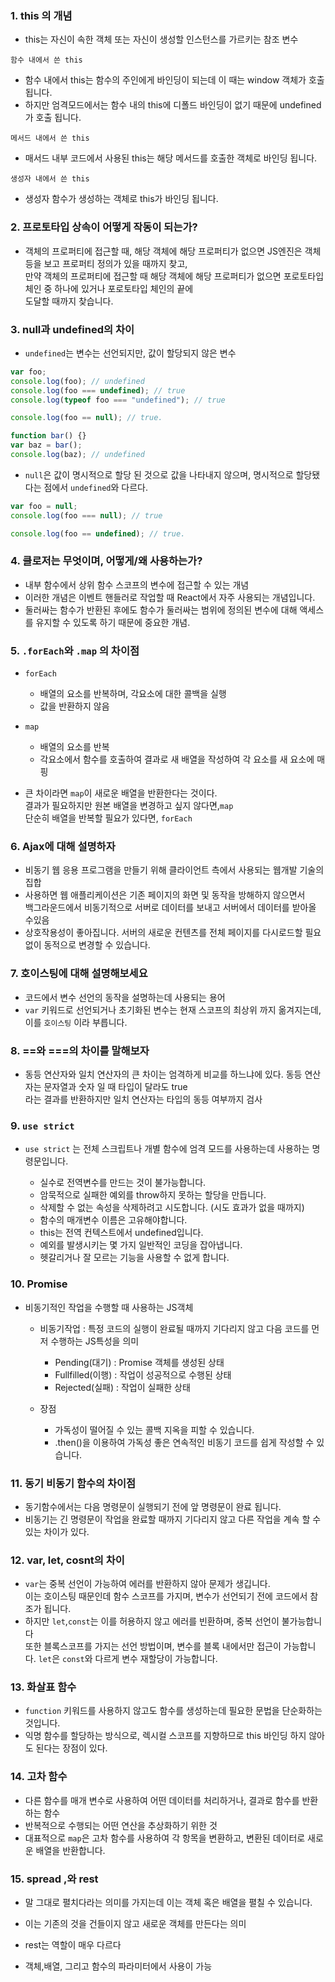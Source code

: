 ### 1. this 의 개념

- this는 자신이 속한 객체 또는 자신이 생성할 인스턴스를 가르키는 참조 변수

`함수 내에서 쓴 this`

- 함수 내에서 this는 함수의 주인에게 바인딩이 되는데 이 때는 window 객체가 호출됩니다.
- 하지만 엄격모드에서는 함수 내의 this에 디폴드 바인딩이 없기 때문에 undefined가 호출 됩니다.

`메서드 내에서 쓴 this`

- 매서드 내부 코드에서 사용된 this는 해당 메서드를 호출한 객체로 바인딩 됩니다.

`생성자 내에서 쓴 this`

- 생성자 함수가 생성하는 객체로 this가 바인딩 됩니다.

### 2. 프로토타입 상속이 어떻게 작동이 되는가?

- 객체의 프로퍼티에 접근할 때, 해당 객체에 해당 프로퍼티가 없으면 JS엔진은 객체등을 보고 프로퍼티 정의가 있을 때까지 찾고,<br>
  만약 객체의 프로퍼티에 접근할 때 해당 객체에 해당 프로퍼티가 없으면 포로토타입 체인 중 하나에 있거나 포로토타입 체인의 끝에 <br>
  도달할 때까지 찾습니다.

### 3. null과 undefined의 차이

- `undefined`는 변수는 선언되지만, 값이 할당되지 않은 변수

```javascript
var foo;
console.log(foo); // undefined
console.log(foo === undefined); // true
console.log(typeof foo === "undefined"); // true

console.log(foo == null); // true.

function bar() {}
var baz = bar();
console.log(baz); // undefined
```

- `null`은 값이 명시적으로 할당 된 것으로 값을 나타내지 않으며, 명시적으로 할당됐다는 점에서 `undefined`와 다르다.

```javascript
var foo = null;
console.log(foo === null); // true

console.log(foo == undefined); // true.
```

### 4. 클로저는 무엇이며, 어떻게/왜 사용하는가?

- 내부 함수에서 상위 함수 스코프의 변수에 접근할 수 있는 개념
- 이러한 개념은 이벤트 핸들러로 작업할 때 React에서 자주 사용되는 개념입니다.
- 둘러싸는 함수가 반환된 후에도 함수가 둘러싸는 범위에 정의된 변수에 대해 액세스를 유지할 수 있도록 하기 때문에 중요한 개념.

### 5. `.forEach`와 `.map` 의 차이점

- `forEach`
  - 배열의 요소를 반복하며, 각요소에 대한 콜백을 실행
  - 값을 반환하지 않음
- `map`

  - 배열의 요소를 반복
  - 각요소에서 함수를 호출하여 결과로 새 배열을 작성하여 각 요소를 새 요소에 매핑

- 큰 차이라면 `map`이 새로운 배열을 반환한다는 것이다. <br>
  결과가 필요하지만 원본 배열을 변경하고 싶지 않다면,`map`<br>
  단순히 배열을 반복할 필요가 있다면, `forEach`

### 6. Ajax에 대해 설명하자

- 비동기 웹 응용 프로그램을 만들기 위해 클라이언트 측에서 사용되는 웹개발 기술의 집합
- 사용하면 웹 애플리케이션은 기존 페이지의 화면 및 동작을 방해하지 않으면서 <br>
  백그라운드에서 비동기적으로 서버로 데이터를 보내고 서버에서 데이터를 받아올 수있음
- 상호작용성이 좋아집니다. 서버의 새로운 컨텐츠를 전체 페이지를 다시로드할 필요 없이 동적으로 변경할 수 있습니다.

### 7. 호이스팅에 대해 설명해보세요

- 코드에서 변수 선언의 동작을 설명하는데 사용되는 용어
- `var` 키워드로 선언되거나 초기화된 변수는 현재 스코프의 최상위 까지 옮겨지는데, 이를 `호이스팅` 이라 부릅니다.

### 8. ==와 ===의 차이를 말해보자

- 동등 연산자와 일치 연산자의 큰 차이는 엄격하게 비교를 하느냐에 있다. 동등 연산자는 문자열과 숫자 일 때 타입이 달라도 true <br>
  라는 결과를 반환하지만 일치 연산자는 타입의 동등 여부까지 검사

### 9. `use strict`

- `use strict` 는 전체 스크립트나 개별 함수에 엄격 모드를 사용하는데 사용하는 명령문입니다.

  - 실수로 전역변수를 만드는 것이 불가능합니다.
  - 암묵적으로 실패한 예외를 throw하지 못하는 할당을 만듭니다.
  - 삭제할 수 없는 속성을 삭제하려고 시도합니다. (시도 효과가 없을 때까지)
  - 함수의 매개변수 이름은 고유해야합니다.
  - this는 전역 컨텍스트에서 undefined입니다.
  - 예외를 발생시키는 몇 가지 일반적인 코딩을 잡아냅니다.
  - 헷갈리거나 잘 모르는 기능을 사용할 수 없게 합니다.

### 10. Promise

- 비동기적인 작업을 수행할 때 사용하는 JS객체

  - 비동기작업 : 특정 코드의 실행이 완료될 때까지 기다리지 않고 다음 코드를 먼저 수행하는 JS특성을 의미

    - Pending(대기) : Promise 객체를 생성된 상태
    - Fullfilled(이행) : 작업이 성공적으로 수행된 상태
    - Rejected(실패) : 작업이 실패한 상태

  - 장점
    - 가독성이 떨어질 수 있는 콜백 지옥을 피할 수 있습니다.
    - .then()을 이용하여 가독성 좋은 연속적인 비동기 코드를 쉽게 작성할 수 있습니다.

### 11. 동기 비동기 함수의 차이점

- 동기함수에서는 다음 명령문이 실행되기 전에 앞 명령문이 완료 됩니다.
- 비동기는 긴 명령문이 작업을 완료할 때까지 기다리지 않고 다른 작업을 계속 할 수 있는 차이가 있다.

### 12. var, let, cosnt의 차이

- `var`는 중복 선언이 가능하여 에러를 반환하지 않아 문제가 생깁니다.<br>
  이는 호이스팅 때문인데 함수 스코프를 가지며, 변수가 선언되기 전에 코드에서 참조가 됩니다.
- 하지만 `let`,`const`는 이를 허용하지 않고 에러를 빈환하며, 중복 선언이 불가능합니다<br>
  또한 블록스코프를 가지는 선언 방법이며, 변수를 블록 내에서만 접근이 가능합니다.
  `let`은 `const`와 다르게 변수 재할당이 가능합니다.

### 13. 화살표 함수

- `function` 키워드를 사용하지 않고도 함수를 생성하는데 필요한 문법을 단순화하는 것입니다.
- 익명 함수를 할당하는 방식으로, 렉시컬 스코프를 지향하므로 this 바인딩 하지 않아도 된다는 장점이 있다.

### 14. 고차 함수

- 다른 함수를 매개 변수로 사용하여 어떤 데이터를 처리하거나, 결과로 함수를 반환하는 함수
- 반복적으로 수행되는 어떤 연산을 추상화하기 위한 것
- 대표적으로 `map`은 고차 함수를 사용하여 각 항목을 변환하고, 변환된 데이터로 새로운 배열을 반환합니다.

### 15. spread ,와 rest

- 말 그대로 펼치다라는 의미를 가지는데 이는 객체 혹은 배열을 펼칠 수 있습니다.
- 이는 기존의 것을 건들이지 않고 새로운 객체를 만든다는 의미

- rest는 역할이 매우 다르다
- 객체,배열, 그리고 함수의 파라미터에서 사용이 가능
